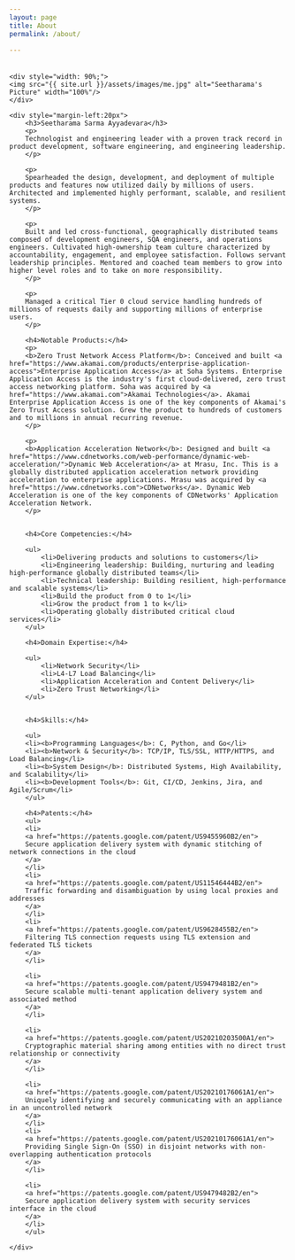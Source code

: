 ```yaml
---
layout: page
title: About
permalink: /about/

---
```


<div style="display: flex; align-content: space-between; justify-content: left; margin-top: 20px; ">

    <div style="width: 90%;">
    <img src="{{ site.url }}/assets/images/me.jpg" alt="Seetharama's Picture" width="100%"/>
    </div>

    <div style="margin-left:20px">
        <h3>Seetharama Sarma Ayyadevara</h3>
        <p>
        Technologist and engineering leader with a proven track record in product development, software engineering, and engineering leadership.
        </p>

        <p>
        Spearheaded the design, development, and deployment of multiple products and features now utilized daily by millions of users. Architected and implemented highly performant, scalable, and resilient systems.
        </p>

        <p>
        Built and led cross-functional, geographically distributed teams composed of development engineers, SQA engineers, and operations engineers. Cultivated high-ownership team culture characterized by accountability, engagement, and employee satisfaction. Follows servant leadership principles. Mentored and coached team members to grow into higher level roles and to take on more responsibility.
        </p>

        <p>
        Managed a critical Tier 0 cloud service handling hundreds of millions of requests daily and supporting millions of enterprise users.
        </p>

        <h4>Notable Products:</h4>
        <p>
        <b>Zero Trust Network Access Platform</b>: Conceived and built <a href="https://www.akamai.com/products/enterprise-application-access">Enterprise Application Access</a> at Soha Systems. Enterprise Application Access is the industry's first cloud-delivered, zero trust access networking platform. Soha was acquired by <a href="https://www.akamai.com">Akamai Technologies</a>. Akamai Enterprise Application Access is one of the key components of Akamai's Zero Trust Access solution. Grew the product to hundreds of customers and to millions in annual recurring revenue.
        </p>

        <p>
        <b>Application Acceleration Network</b>: Designed and built <a href="https://www.cdnetworks.com/web-performance/dynamic-web-acceleration/">Dynamic Web Acceleration</a> at Mrasu, Inc. This is a globally distributed application acceleration network providing acceleration to enterprise applications. Mrasu was acquired by <a href="https://www.cdnetworks.com">CDNetworks</a>. Dynamic Web Acceleration is one of the key components of CDNetworks' Application Acceleration Network.
        </p>


        <h4>Core Competencies:</h4>

        <ul>
            <li>Delivering products and solutions to customers</li>
            <li>Engineering leadership: Building, nurturing and leading high-performance globally distributed teams</li>
            <li>Technical leadership: Building resilient, high-performance and scalable systems</li>
            <li>Build the product from 0 to 1</li>
            <li>Grow the product from 1 to k</li>
            <li>Operating globally distributed critical cloud services</li>
        </ul>

        <h4>Domain Expertise:</h4>

        <ul>
            <li>Network Security</li>
            <li>L4-L7 Load Balancing</li>
            <li>Application Acceleration and Content Delivery</li>
            <li>Zero Trust Networking</li>
        </ul>


        <h4>Skills:</h4>

        <ul>
        <li><b>Programming Languages</b>: C, Python, and Go</li>
        <li><b>Network & Security</b>: TCP/IP, TLS/SSL, HTTP/HTTPS, and Load Balancing</li>
        <li><b>System Design</b>: Distributed Systems, High Availability, and Scalability</li>
        <li><b>Development Tools</b>: Git, CI/CD, Jenkins, Jira, and Agile/Scrum</li>
        </ul>

        <h4>Patents:</h4>
        <ul>
        <li>
        <a href="https://patents.google.com/patent/US9455960B2/en">
        Secure application delivery system with dynamic stitching of network connections in the cloud
        </a>
        </li>
        <li>
        <a href="https://patents.google.com/patent/US11546444B2/en">
        Traffic forwarding and disambiguation by using local proxies and addresses
        </a>
        </li>
        <li>
        <a href="https://patents.google.com/patent/US9628455B2/en">
        Filtering TLS connection requests using TLS extension and federated TLS tickets
        </a>
        </li>

        <li>
        <a href="https://patents.google.com/patent/US9479481B2/en">
        Secure scalable multi-tenant application delivery system and associated method
        </a>
        </li>

        <li>
        <a href="https://patents.google.com/patent/US20210203500A1/en">
        Cryptographic material sharing among entities with no direct trust relationship or connectivity
        </a>
        </li>

        <li>
        <a href="https://patents.google.com/patent/US20210176061A1/en">
        Uniquely identifying and securely communicating with an appliance in an uncontrolled network
        </a>
        </li>
        <li>
        <a href="https://patents.google.com/patent/US20210176061A1/en">
        Providing Single Sign-On (SSO) in disjoint networks with non-overlapping authentication protocols
        </a>
        </li>

        <li>
        <a href="https://patents.google.com/patent/US9479482B2/en">
        Secure application delivery system with security services interface in the cloud
        </a>
        </li>
        </ul>

    </div>
</div>
